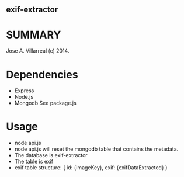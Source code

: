 exif-extractor
--------------------------------------

SUMMARY
========
Jose A. Villarreal (c) 2014.


Dependencies
============
- Express
- Node.js
- Mongodb
See package.js

Usage
===========
- node api.js
- node api.js will reset the mongodb table that contains the metadata.
- The database is exif-extractor
- The table is exif
- exif table structure:
{
	id: {imageKey},
	exif: {exifDataExtracted}
}
